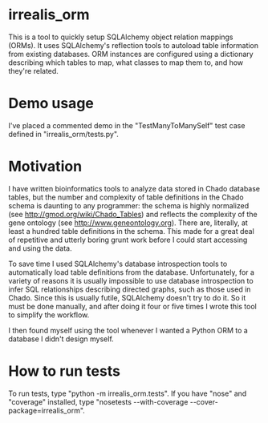 irrealis_orm
============

This is a tool to quickly setup SQLAlchemy object relation mappings (ORMs). It
uses SQLAlchemy's reflection tools to autoload table information from existing
databases. ORM instances are configured using a dictionary describing which
tables to map, what classes to map them to, and how they're related.


Demo usage
==========

I've placed a commented demo in the "TestManyToManySelf" test case defined in
"irrealis_orm/tests.py".


Motivation
==========

I have written bioinformatics tools to analyze data stored in Chado database
tables, but the number and complexity of table definitions in the Chado schema
is daunting to any programmer: the schema is highly normalized (see
http://gmod.org/wiki/Chado_Tables) and reflects the complexity of the gene
ontology (see http://www.geneontology.org). There are, literally, at least a
hundred table definitions in the schema. This made for a great deal of
repetitive and utterly boring grunt work before I could start accessing and
using the data.

To save time I used SQLAlchemy's database introspection tools to automatically
load table definitions from the database. Unfortunately, for a variety of
reasons it is usually impossible to use database introspection to infer SQL
relationships describing directed graphs, such as those used in Chado. Since
this is usually futile, SQLAlchemy doesn't try to do it. So it must be done
manually, and after doing it four or five times I wrote this tool to simplify
the workflow.

I then found myself using the tool whenever I wanted a Python ORM to a database
I didn't design myself.

How to run tests
================

To run tests, type "python -m irrealis_orm.tests".  If you have "nose" and
"coverage" installed, type "nosetests --with-coverage --cover-package=irrealis_orm".

